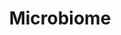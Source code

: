 ---
title: Microbiome
crosslinks:
- GutMicrobiome
- HumanMicrobiome
- autotldr
- BabyBumps
- ibs
- Prebiotics
- science
- AMAAggregator
- Nootropics
- BlackPeopleTwitter
- Electromagnetics
- slatestarcodex
- trolling
- Supplements
- worldnews
- ketogains
- ehlersdanlos
- Probiotics
- botwatch
- mycology
---